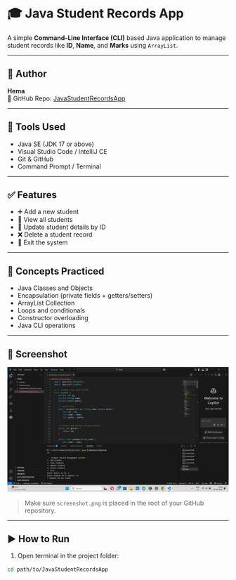 # 🎓 Java Student Records App

A simple **Command-Line Interface (CLI)** based Java application to manage student records like **ID**, **Name**, and **Marks** using `ArrayList`.

---

## 👤 Author

**Hema**  
🔗 GitHub Repo: [JavaStudentRecordsApp](https://github.com/Hemasripatkuri4/JavaStudentRecordsApp/tree/main)

---

## 🧰 Tools Used

- Java SE (JDK 17 or above)
- Visual Studio Code / IntelliJ CE
- Git & GitHub
- Command Prompt / Terminal

---

## ✅ Features

- ➕ Add a new student  
- 📄 View all students  
- 🔁 Update student details by ID  
- ❌ Delete a student record  
- 🚪 Exit the system  

---

## 🔑 Concepts Practiced

- Java Classes and Objects  
- Encapsulation (private fields + getters/setters)  
- ArrayList Collection  
- Loops and conditionals  
- Constructor overloading  
- Java CLI operations  

---

## 📸 Screenshot

![Screenshot](sct.png)

> Make sure `screenshot.png` is placed in the root of your GitHub repository.

---

## ▶️ How to Run

1. Open terminal in the project folder:

```bash
cd path/to/JavaStudentRecordsApp

